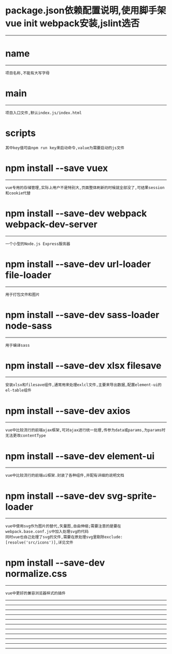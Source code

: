 # package.json依赖配置说明,使用脚手架vue init webpack安装,jslint选否
-------------------------

# name
-------------------------
	项目名称,不能有大写字母

# main
-------------------------
	项目入口文件,默认index.js/index.html

# scripts
	其中key值可由npm run key来启动命令,value为需要启动的js文件

# npm install --save vuex
-------------------------
	vue专用的存储管理,实际上用户不是特别大,页面整体刷新的时候就全部没了,可结果session和cookie代替

# npm install --save-dev webpack webpack-dev-server
-------------------------
	一个小型的Node.js Express服务器

# npm install --save-dev url-loader file-loader
-------------------------
	用于打包文件和图片

# npm install --save-dev sass-loader node-sass
-------------------------
	用于编译sass

# npm install --save-dev xlsx filesave
-------------------------
	安装xlsx和filesave组件,通常用来处理exlcl文件,主要来导出数据,配置element-ui的el-table组件

# npm install --save-dev axios
-------------------------
	vue中比较流行的前端ajax框架,可对ajax进行统一处理,传参为data或params,为params时无法更改contentType

# npm install --save-dev element-ui
-------------------------
	vue中比较流行的前端ui框架.封装了各种组件,并配有详细的说明文档

# npm install --save-dev svg-sprite-loader
-------------------------
	vue中使用svg作为图片的替代,矢量图,自由伸缩;需要注意的是要在webpack.base.conf.js中加入处理svg的代码
	同时vue也自己处理了svg的文件,需要在原处理svg里剔除exclude: [resolve('src/icons')],详见文件

# npm install --save-dev normalize.css
-------------------------
	vue中更好的兼容浏览器样式的插件
-------------------------
-------------------------
-------------------------
-------------------------
-------------------------
-------------------------
-------------------------
-------------------------
-------------------------
-------------------------
-------------------------
	
